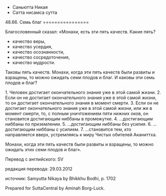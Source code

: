 









* Саньютта Никая
* Сатта нисамса сутта


48\.66\. Семь благ
\=\=\=\=\=\=\=\=\=\=\=\=\=\=\=\=



Благословенный сказал: «Монахи, есть эти пять качеств\. Какие пять?


* качество веры,
* качество усердия,
* качество осознанности,
* качество сосредоточения,
* качество мудрости\.


Таковы пять качеств\. Монахи, когда эти пять качеств были развиты и взращены, то можно ожидать семи плодов и благ\. И каковы эти семь плодов и благ?


1\. Человек достигает окончательного знания уже в этой самой жизни\.
2\. Если он не достигает окончательного знания уже в этой самой жизни, то он достигает окончательного знания в момент смерти\.
3\. Если он не достигает окончательного знания уже в этой самой жизни, или же в момент смерти, то, с полным уничтожением пяти нижних оков, он становится достигающим ниббаны в промежутке\.
4\. …достигающим ниббаны по приземлении\.
5\. …достигающим ниббаны без усилия\.
6\. …достигающим ниббаны с усилием\.
7\. …становится тем, кто направляется вверх, устремляясь к миру Чистых обителей Аканиттха\.


Монахи, когда эти пять качеств были развиты и взращены, то можно ожидать этих семи плодов и благ»\.



Перевод с английского: SV


редакция перевода: 29\.03\.2012


источник: Samyutta Nikaya by Bhikkhu Bodhi, p\. 1702


Prepared for SuttaCentral by Aminah Borg\-Luck\.






